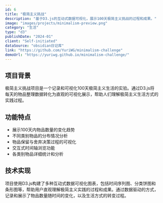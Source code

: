 ```yaml
---
id: 6
title: "极简主义挑战"
description: "基于D3.js的互动式数据可视化，展示100天极简主义挑战的过程和成果。"
image: "images/projects/minimalism-preview.png"
category: "生活"
type: "d3"
publishDate: "2024-01"
client: "Self-initiated"
dataSource: "obsidian日记库"
link: "https://github.com/YuriWG/minimalism-challenge"
demoUrl: "https://yuriwg.github.io/minimalism-challenge/"
---
```


## 项目背景

极简主义挑战项目是一个记录和可视化100天极简主义生活的实验。通过D3.js将每天的物品整理数据转化为直观的可视化展示，帮助人们理解极简主义生活方式的实践过程。

## 功能特点

- 展示100天内物品数量的变化趋势
- 不同类别物品的分布情况分析
- 物品保留与舍弃决策过程的可视化
- 交互式时间轴浏览功能
- 各类别物品详细统计和分析

## 技术实现

项目使用D3.js构建了多种互动式数据可视化图表，包括时间序列图、分类饼图和条形图等，帮助用户直观理解极简主义实践的过程和成果。通过数据驱动的方式，记录和展示了物品数量随时间的变化，以及生活方式的转变过程。